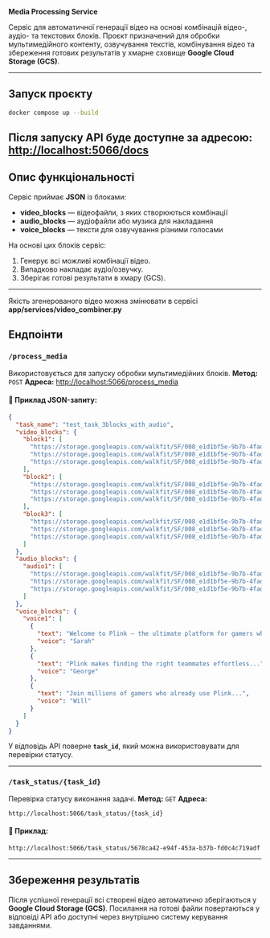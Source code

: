 **Media Processing Service**

Сервіс для автоматичної генерації відео на основі комбінацій відео-, аудіо- та текстових блоків.
Проєкт призначений для обробки мультимедійного контенту, озвучування текстів, комбінування відео та збереження готових результатів у хмарне сховище **Google Cloud Storage (GCS)**.


---

## Запуск проєкту



```bash
docker compose up --build
```

Після запуску API буде доступне за адресою:
[http://localhost:5066/docs](http://localhost:5066/docs)
---

## Опис функціональності

Сервіс приймає **JSON** із блоками:

* **video_blocks** — відеофайли, з яких створюються комбінації
* **audio_blocks** — аудіофайли або музика для накладання
* **voice_blocks** — тексти для озвучування різними голосами

На основі цих блоків сервіс:

1. Генерує всі можливі комбінації відео.
2. Випадково накладає аудіо/озвучку.
3. Зберігає готові результати в хмару (GCS).

---

Якість згенерованого відео можна змінювати в сервісі 
**app/services/video_combiner.py**


## Ендпоінти

### `/process_media`

Використовується для запуску обробки мультимедійних блоків.
**Метод:** `POST`
**Адреса:** [http://localhost:5066/process_media](http://localhost:5066/process_media)

#### 🔹 Приклад JSON-запиту:

```json
{
  "task_name": "test_task_3blocks_with_audio",
  "video_blocks": {
    "block1": [
      "https://storage.googleapis.com/walkfit/SF/008_e1d1bf5e-9b7b-4fad-95dc-7205693bf215/8081_O_GL_v1%20(1).mp4",
      "https://storage.googleapis.com/walkfit/SF/008_e1d1bf5e-9b7b-4fad-95dc-7205693bf215/43r43.mp4",
      "https://storage.googleapis.com/walkfit/SF/008_e1d1bf5e-9b7b-4fad-95dc-7205693bf215/2025-09-14%2016.02.30.mp4"
    ],
    "block2": [
      "https://storage.googleapis.com/walkfit/SF/008_e1d1bf5e-9b7b-4fad-95dc-7205693bf215/8849_1.mp4",
      "https://storage.googleapis.com/walkfit/SF/008_e1d1bf5e-9b7b-4fad-95dc-7205693bf215/IMG_5170.MP4",
      "https://storage.googleapis.com/walkfit/SF/008_e1d1bf5e-9b7b-4fad-95dc-7205693bf215/Untitled%20design%20(5).mp4"
    ],
    "block3": [
      "https://storage.googleapis.com/walkfit/SF/008_e1d1bf5e-9b7b-4fad-95dc-7205693bf215/Untitled%20design%20(8).mp4",
      "https://storage.googleapis.com/walkfit/SF/008_e1d1bf5e-9b7b-4fad-95dc-7205693bf215/img_Asset_8320b1e5-fa98-4df0-876a-8b109b7b0969_dace9d4f-ab36-4c10-bd5d-b74fa58cbca3.mp4",
      "https://storage.googleapis.com/walkfit/SF/008_e1d1bf5e-9b7b-4fad-95dc-7205693bf215/img_test3242task_7c062ef2-e570-43c6-9f0e-d92399e08282.mp4"
    ]
  },
  "audio_blocks": {
    "audio1": [
      "https://storage.googleapis.com/walkfit/SF/008_e1d1bf5e-9b7b-4fad-95dc-7205693bf215/audiobible1.mp3",
      "https://storage.googleapis.com/walkfit/SF/008_e1d1bf5e-9b7b-4fad-95dc-7205693bf215/audiobible2.mp3",
      "https://storage.googleapis.com/walkfit/SF/008_e1d1bf5e-9b7b-4fad-95dc-7205693bf215/audiobible3.mp3"
    ]
  },
  "voice_blocks": {
    "voice1": [
      {
        "text": "Welcome to Plink — the ultimate platform for gamers who want to find perfect teammates...",
        "voice": "Sarah"
      },
      {
        "text": "Plink makes finding the right teammates effortless...",
        "voice": "George"
      },
      {
        "text": "Join millions of gamers who already use Plink...",
        "voice": "Will"
      }
    ]
  }
}
```

У відповідь API поверне **`task_id`**, який можна використовувати для перевірки статусу.

---

### `/task_status/{task_id}`

Перевірка статусу виконання задачі.
**Метод:** `GET`
**Адреса:**

```
http://localhost:5066/task_status/{task_id}
```

#### 🔹 Приклад:

```
http://localhost:5066/task_status/5678ca42-e94f-453a-b37b-fd0c4c719adf
```

---

## Збереження результатів

Після успішної генерації всі створені відео автоматично зберігаються у **Google Cloud Storage (GCS)**.
Посилання на готові файли повертаються у відповіді API або доступні через внутрішню систему керування завданнями.
